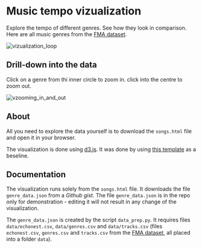 # Music tempo vizualization
Explore the tempo of different genres. See how they look in comparison. Here are all music genres from the [FMA dataset](https://github.com/mdeff/fma/tree/master).

![vizualization_loop](viz-loop.gif)


## Drill-down into the data
Click on a genre from thi inner circle to zoom in. click into the centre to zoom out.

![vzooming_in_and_out](drill-down.gif)

## About
All you need to explore the data yourself is to download the `songs.html` file and open it in your browser.

The visualization is done using [d3.js](https://d3js.org/). It was done by using [this template](https://observablehq.com/@d3/zoomable-sunburst) as a beseline.


## Documentation
The visualization runs solely from the `songs.html` file. It downloads the file `genre_data.json` from a *Github gist*. The file `genre_data.json` is in the repo only for demonstration - editing it will not result in any change of the visualization.

The `genre_data.json` is created by the script `data_prep.py`. It requires files `data/echonest.csv`, `data/genres.csv` and `data/tracks.csv` (files `echonest.csv`, `genres.csv` and `tracks.csv` from the [FMA dataset](https://github.com/mdeff/fma/tree/master), all placed into a folder `data`). 
